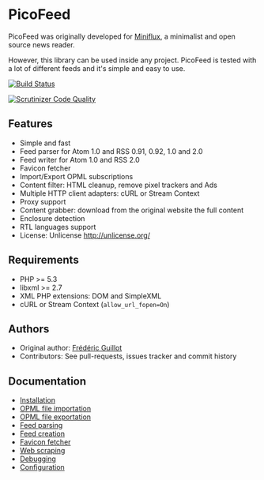 PicoFeed
========

PicoFeed was originally developed for [Miniflux](http://miniflux.net), a minimalist and open source news reader.

However, this library can be used inside any project.
PicoFeed is tested with a lot of different feeds and it's simple and easy to use.

[![Build Status](https://travis-ci.org/fguillot/picoFeed.svg?branch=master)](https://travis-ci.org/fguillot/picoFeed)

[![Scrutinizer Code Quality](https://scrutinizer-ci.com/g/fguillot/picoFeed/badges/quality-score.png?b=master)](https://scrutinizer-ci.com/g/fguillot/picoFeed/?branch=master)

Features
--------

- Simple and fast
- Feed parser for Atom 1.0 and RSS 0.91, 0.92, 1.0 and 2.0
- Feed writer for Atom 1.0 and RSS 2.0
- Favicon fetcher
- Import/Export OPML subscriptions
- Content filter: HTML cleanup, remove pixel trackers and Ads
- Multiple HTTP client adapters: cURL or Stream Context
- Proxy support
- Content grabber: download from the original website the full content
- Enclosure detection
- RTL languages support
- License: Unlicense <http://unlicense.org/>

Requirements
------------

- PHP >= 5.3
- libxml >= 2.7
- XML PHP extensions: DOM and SimpleXML
- cURL or Stream Context (`allow_url_fopen=On`)

Authors
-------

- Original author: [Frédéric Guillot](http://fredericguillot.com/)
- Contributors: See pull-requests, issues tracker and commit history

Documentation
-------------

- [Installation](docs/installation.markdown)
- [OPML file importation](docs/opml-import.markdown)
- [OPML file exportation](docs/opml-export.markdown)
- [Feed parsing](docs/feed-parsing.markdown)
- [Feed creation](docs/feed-creation.markdown)
- [Favicon fetcher](docs/favicon.markdown)
- [Web scraping](docs/grabber.markdown)
- [Debugging](docs/debugging.markdown)
- [Configuration](docs/config.markdown)
